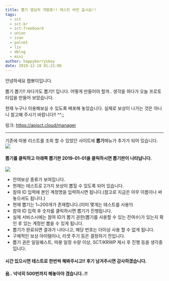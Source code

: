 ```yaml
---
title: 뽑기 열심히 개발중!! 테스트 버전 출시요!!
tags:
  - sct
  - sct-kr
  - sct-freeboard
  - union
  - zzan
  - palnet
  - liv
  - dblog
  - mini
author: happyberrysboy
date: 2019-12-18 01:21:06
---
```


안녕하세요 햅뽀이입니다.

뽑기 뽑기!! 자다가도 뽑기!! 입니다. 
어떻게 만들어야 할까.. 생각을 하다가 오늘 프로토타입을 만들어 보았습니다.

현재 누구나 이용해보실 수 있도록 배포해 놓았습니다. 실제로 보상이 나가는 것은 아니니 참고해 주시기 바랍니다!! ^^;;

링크: https://apisct.cloud/manager

___

기존에 따봉 리스트를 조회 할 수 있었던 사이트에 **뽑기**메뉴가 추가가 되어 있습니다.
![](https://cdn.steemitimages.com/DQmZKvvoUeqAQkyB3Rme29xberQ6eQm9KR2SdXRE3ofcFWi/image.png)

#### 뽑기를 클릭하고 아래쪽 **뽑기판 2019-01-01**을 클릭하시면 뽑기판이 나타납니다.

![](https://cdn.steemitimages.com/DQmUfHiqDbXSFMR9iBdwA2Tx58pazzuoQrFQgCjvBKBSkWJ/image.png)

- 잔여보상 종류가 보여집니다.
- 현재는 테스트로 2가지 보상이 뽑힐 수 있도록 되어 있습니다.
- 참여 ID 입력에 본인 계정명을 입력하시면 됩니다.(참고로 지금은 아무 이름이나 써놓으셔도 됩니다.)
- 현재 뽑기는 1~200개가 존재합니다.(이미 몇개는 테스트를 사용!!)
- 참여 ID 입력 후 숫자를 클릭하시면 뽑기가 진행됩니다.
- 실제 서비스시에는 참여 ID가 뽑기 권한(뽑기를 사용할 수 있는 잔여수)가 있는지 확인 후 있는 계정만 뽑을 수 있게 됩니다.
- 뽑기가 완료되면 결과가 나타나고, 해당 번호는 더이상 사용 할 수 없게 됩니다.
- 구체적인 보상 아이템이나, 리셋 주기 등은 결정하기 전입니다.
- 뽑기 권은 일일퀘스트, 따봉 일정 수량 이상, SCT/KRWP 제시 후 진행 등을 생각중입니다.

#### 시간 있으시면 테스트로 한번씩 해봐주시고!! 후기 남겨주시면 감사하겠습니다.
#### 음.. 넉넉히 500번까지 해놓아야 겠습니다..!!